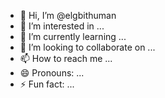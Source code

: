 - 👋 Hi, I’m @elgbithuman
- 👀 I’m interested in ...
- 🌱 I’m currently learning ...
- 💞️ I’m looking to collaborate on ...
- 📫 How to reach me ...
- 😄 Pronouns: ...
- ⚡ Fun fact: ...

<!---
elgbithuman/elgbithuman is a ✨ special ✨ repository because its `README.md` (this file) appears on your GitHub profile.
You can click the Preview link to take a look at your changes.
--->
